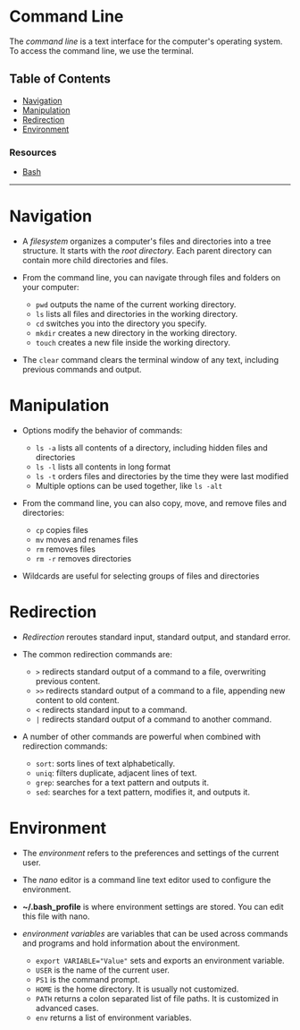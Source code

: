 # Command Line

The _command line_ is a text interface for the computer's operating system. To access the command line, we use the terminal.


## Table of Contents

- [Navigation](#navigation)
- [Manipulation](#manipulation)
- [Redirection](#redirection)
- [Environment](#environment)


### Resources

- [Bash](https://en.wikipedia.org/wiki/Bash_(Unix_shell))

---

# Navigation

- A _filesystem_ organizes a computer's files and directories into a tree structure. It starts with the _root directory_. Each parent directory can contain more child directories and files.

- From the command line, you can navigate through files and folders on your computer:

  - `pwd` outputs the name of the current working directory.
  - `ls` lists all files and directories in the working directory.
  - `cd` switches you into the directory you specify.
  - `mkdir` creates a new directory in the working directory.
  - `touch` creates a new file inside the working directory.

- The `clear` command clears the terminal window of any text, including previous commands and output.


# Manipulation

- Options modify the behavior of commands:

  - `ls -a` lists all contents of a directory, including hidden files and directories
  - `ls -l` lists all contents in long format
  - `ls -t` orders files and directories by the time they were last modified
  - Multiple options can be used together, like `ls -alt`

- From the command line, you can also copy, move, and remove files and directories:

  - `cp` copies files
  - `mv` moves and renames files
  - `rm` removes files
  - `rm -r` removes directories

- Wildcards are useful for selecting groups of files and directories


# Redirection

- _Redirection_ reroutes standard input, standard output, and standard error.

- The common redirection commands are:

  - `>` redirects standard output of a command to a file, overwriting previous content.
  - `>>` redirects standard output of a command to a file, appending new content to old content.
  - `<` redirects standard input to a command.
  - `|` redirects standard output of a command to another command.

- A number of other commands are powerful when combined with redirection commands:

  - `sort`: sorts lines of text alphabetically.
  - `uniq`: filters duplicate, adjacent lines of text.
  - `grep`: searches for a text pattern and outputs it.
  - `sed`: searches for a text pattern, modifies it, and outputs it.


# Environment

- The _environment_ refers to the preferences and settings of the current user.

- The _nano_ editor is a command line text editor used to configure the environment.

- __~/.bash_profile__ is where environment settings are stored. You can edit this file with nano.

- _environment variables_ are variables that can be used across commands and programs and hold information about the environment.

  - `export VARIABLE="Value"` sets and exports an environment variable.
  - `USER` is the name of the current user.
  - `PS1` is the command prompt.
  - `HOME` is the home directory. It is usually not customized.
  - `PATH` returns a colon separated list of file paths. It is customized in advanced cases.
  - `env` returns a list of environment variables.

